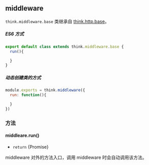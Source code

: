 ## middleware

`think.middleware.base` 类继承自 [think.http.base](./api_think_http_base.html)。

##### ES6 方式

```js
export default class extends think.middleware.base {
  run(){

  }
}
```

##### 动态创建类的方式

```js
module.exports = think.middleware({
  run: function(){

  }
})
```

### 方法

#### middleare.run()

* `return` {Promise}

middleware 对外的方法入口，调用 middleware 时会自动调用该方法。
